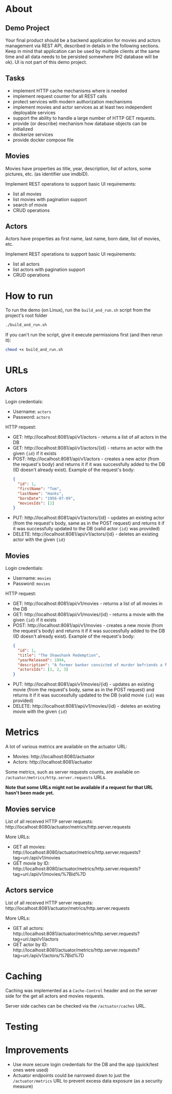 # About

## Demo Project

Your final product should be a backend application for movies and actors management via REST API, described in
details in the following sections. Keep in mind that application can be used by multiple clients at the same time and
all
data needs to be persisted somewhere (H2 database will be ok). UI is not part of this demo project.

## Tasks

* implement HTTP cache mechanisms where is needed
* implement request counter for all REST calls
* protect services with modern authorization mechanisms
* implement movies and actor services as at least two independent deployable services
* support the ability to handle a large number of HTTP GET requests.
* provide (or describe) mechanism how database objects can be initialized
* dockerize services
* provide docker compose file

## Movies

Movies have properties as title, year, description, list of actors, some pictures, etc. (as identifier use imdbID).

Implement REST operations to support basic UI requirements:

* list all movies
* list movies with pagination support
* search of movie
* CRUD operations

## Actors

Actors have properties as first name, last name, born date, list of movies, etc.

Implement REST operations to support basic UI requirements:

* list all actors
* list actors with pagination support
* CRUD operations

# How to run

To run the demo (on Linux), run the `build_and_run.sh` script from the project's root folder

```bash
./build_and_run.sh
```

If you can't run the script, give it execute permissions first (and then rerun it):

```bash
chmod +x build_and_run.sh
```

# URLs

## Actors

Login credentials:

* Username: `actors`
* Password: `actors`

HTTP request:

* GET: http://localhost:8081/api/v1/actors - returns a list of all actors in the DB
* GET: http://localhost:8081/api/v1/actors/{id} - returns an actor with the given `{id}` if it exists
* POST: http://localhost:8081/api/v1/actors - creates a new actor (from the request's body) and returns it if it was
  successfully added to the DB (ID doesn't already exist). Example of the request's body:
  ```json
  {
    "id": 1,
    "firstName": "Tom",
    "lastName": "Hanks",
    "bornDate": "1956-07-09",
    "moviesIds": [1]
  }
  ```
* PUT: http://localhost:8081/api/v1/actors/{id} - updates an existing actor (from the request's body, same as in the
  POST request) and returns it if it was successfully updated to the DB (valid actor `{id}` was provided)
* DELETE: http://localhost:8081/api/v1/actors/{id} - deletes an existing actor with the given `{id}`

## Movies

Login credentials:

* Username: `movies`
* Password: `movies`

HTTP request:

* GET: http://localhost:8081/api/v1/movies - returns a list of all movies in the DB
* GET: http://localhost:8081/api/v1/movies/{id} - returns a movie with the given `{id}` if it exists
* POST: http://localhost:8081/api/v1/movies - creates a new movie (from the request's body) and returns it if it was
  successfully added to the DB (ID doesn't already exist). Example of the request's body:
  ```json
  {
    "id": 1,
    "title": "The Shawshank Redemption",
    "yearReleased": 1994,
    "description": "A former banker convicted of murder befriends a fellow prisoner as he tries to prove his innocence.",
    "actorsIds": [1, 2, 3]
  }
  ```
* PUT: http://localhost:8081/api/v1/movies/{id} - updates an existing movie (from the request's body, same as in the
  POST request) and returns it if it was successfully updated to the DB (valid movie `{id}` was provided)
* DELETE: http://localhost:8081/api/v1/movies/{id} - deletes an existing movie with the given `{id}`

# Metrics

A lot of various metrics are available on the actuator URL:

* Movies: http://localhost:8080/actuator
* Actors: http://localhost:8081/actuator

Some metrics, such as server requests counts, are available on `/actuator/metrics/http.server.requests` URLs.

**Note that some URLs might not be available if a request for that URL hasn't been made yet.**

## Movies service

List of all received HTTP server requests: http://localhost:8080/actuator/metrics/http.server.requests

More URLs:

* GET all movies: http://localhost:8080/actuator/metrics/http.server.requests?tag=uri:/api/v1/movies
* GET movie by ID: http://localhost:8080/actuator/metrics/http.server.requests?tag=uri:/api/v1/movies/%7Bid%7D

## Actors service

List of all received HTTP server requests: http://localhost:8081/actuator/metrics/http.server.requests

More URLs:

* GET all actors: http://localhost:8081/actuator/metrics/http.server.requests?tag=uri:/api/v1/actors
* GET actor by ID: http://localhost:8081/actuator/metrics/http.server.requests?tag=uri:/api/v1/actors/%7Bid%7D

# Caching

Caching was implemented as a `Cache-Control` header and on the server side for the get all actors and movies requests.

Server side caches can be checked via the `/actuator/caches` URL.

# Testing

# Improvements

* Use more secure login credentials for the DB and the app (quick/test ones were used)
* Actuator endpoints could be narrowed down to just the `/actuator/metrics` URL to prevent excess data exposure (as a
  security measure)